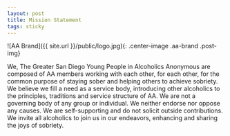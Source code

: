 ```yaml
---
layout: post
title: Mission Statement
tags: sticky
---
```

![AA Brand]({{ site.url }}/public/logo.jpg){: .center-image .aa-brand .post-img}

We, The Greater San Diego Young People in Alcoholics Anonymous are composed of AA members working with each other, for each other, for the common purpose of staying sober and helping others to achieve sobriety. We believe we fill a need as a service body, introducing other alcoholics to the principles, traditions and service structure of AA. We are not a governing body of any group or individual. We neither endorse nor oppose any causes. We are self-supporting and do not solicit outside contributions. We invite all alcoholics to join us in our endeavors, enhancing and sharing the joys of sobriety.
